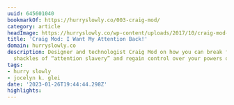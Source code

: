 ```yaml
---
uuid: 645601040
bookmarkOf: https://hurryslowly.co/003-craig-mod/
category: article
headImage: https://hurryslowly.co/wp-content/uploads/2017/10/craig-mod-1200.jpg
title: 'Craig Mod: I Want My Attention Back!'
domain: hurryslowly.co
description: Designer and technologist Craig Mod on how you can break free from the
  shackles of “attention slavery” and regain control over your powers of concentration.
tags:
- hurry slowly
- jocelyn k. glei
date: '2023-01-26T19:44:44.298Z'
highlights:
---
```



